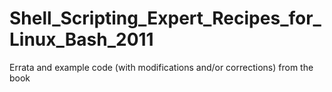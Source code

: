# Shell_Scripting_Expert_Recipes_for_Linux_Bash_2011
Errata and example code (with modifications and/or corrections) from the book
